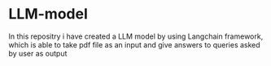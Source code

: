 # LLM-model
In this repositry i have created a LLM model by using Langchain framework, which is able to take pdf file as an input and give answers to queries asked by user as output 
